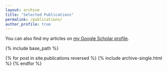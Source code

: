```yaml
---
layout: archive
title: "Selected Publications"
permalink: /publications/
author_profile: true
---
```


You can also find my articles on [my Google Scholar profile](https://scholar.google.com/citations?user=tnoge7wAAAAJ).

{% include base_path %}

{% for post in site.publications reversed %}
  {% include archive-single.html %}
{% endfor %}

